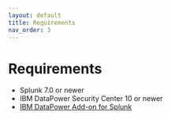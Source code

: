 ```yaml
---
layout: default
title: Requirements
nav_order: 3
---
```

# Requirements

- Splunk 7.0 or newer
- IBM DataPower Security Center 10 or newer 
- [IBM DataPower Add-on for Splunk](https://splunkbase.splunk.com/app/0000/)

